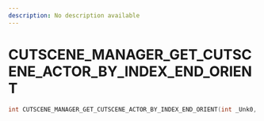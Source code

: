 ```yaml
---
description: No description available 
---
```


# CUTSCENE_MANAGER_GET_CUTSCENE_ACTOR_BY_INDEX_END_ORIENT

```cpp
int CUTSCENE_MANAGER_GET_CUTSCENE_ACTOR_BY_INDEX_END_ORIENT(int _Unk0, int _Unk1, int _Unk2);
```